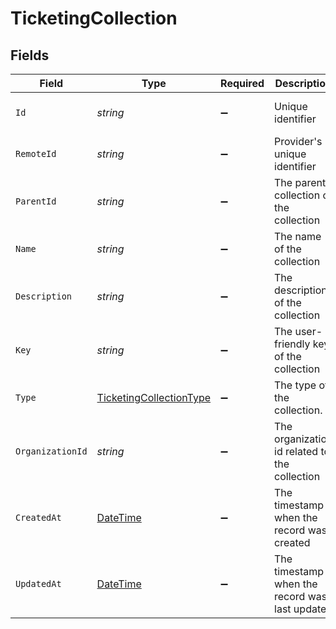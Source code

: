 # TicketingCollection


## Fields

| Field                                                                                 | Type                                                                                  | Required                                                                              | Description                                                                           | Example                                                                               |
| ------------------------------------------------------------------------------------- | ------------------------------------------------------------------------------------- | ------------------------------------------------------------------------------------- | ------------------------------------------------------------------------------------- | ------------------------------------------------------------------------------------- |
| `Id`                                                                                  | *string*                                                                              | :heavy_minus_sign:                                                                    | Unique identifier                                                                     | 8187e5da-dc77-475e-9949-af0f1fa4e4e3                                                  |
| `RemoteId`                                                                            | *string*                                                                              | :heavy_minus_sign:                                                                    | Provider's unique identifier                                                          | 8187e5da-dc77-475e-9949-af0f1fa4e4e3                                                  |
| `ParentId`                                                                            | *string*                                                                              | :heavy_minus_sign:                                                                    | The parent collection of the collection                                               | collection-001                                                                        |
| `Name`                                                                                | *string*                                                                              | :heavy_minus_sign:                                                                    | The name of the collection                                                            | Project Falcon                                                                        |
| `Description`                                                                         | *string*                                                                              | :heavy_minus_sign:                                                                    | The description of the collection                                                     | Description of the project                                                            |
| `Key`                                                                                 | *string*                                                                              | :heavy_minus_sign:                                                                    | The user-friendly key of the collection                                               | project-falcon                                                                        |
| `Type`                                                                                | [TicketingCollectionType](../../Models/Components/TicketingCollectionType.md)         | :heavy_minus_sign:                                                                    | The type of the collection.                                                           | project                                                                               |
| `OrganizationId`                                                                      | *string*                                                                              | :heavy_minus_sign:                                                                    | The organization id related to the collection                                         | organization-001                                                                      |
| `CreatedAt`                                                                           | [DateTime](https://learn.microsoft.com/en-us/dotnet/api/system.datetime?view=net-5.0) | :heavy_minus_sign:                                                                    | The timestamp when the record was created                                             | 2021-01-01T01:01:01.000Z                                                              |
| `UpdatedAt`                                                                           | [DateTime](https://learn.microsoft.com/en-us/dotnet/api/system.datetime?view=net-5.0) | :heavy_minus_sign:                                                                    | The timestamp when the record was last updated                                        | 2021-01-01T01:01:01.000Z                                                              |